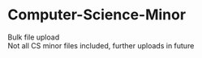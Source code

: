 # Computer-Science-Minor
Bulk file upload\
Not all CS minor files included, further uploads in future
